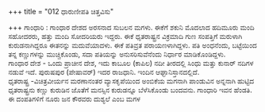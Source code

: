+++
title = "012 ಧಾರುಣೀಪತಿ ಚಿತ್ತವಿಸು"

+++
ಗಾಂಧಾರಿ : ಗಾಂಧಾರ ದೇಶದ ಅರಸನಾದ ಸುಬಲನ ಮಗಳು. ಈಕೆಗೆ ಶಕುನಿ ಮೊದಲಾದ ಹದಿಮೂರು ಮಂದಿ ಸಹೋದರರು, ಹತ್ತು ಮಂದಿ ಸೋದರಿಯರು ಇದ್ದರು. ಈಕೆ ಧೃತರಾಷ್ಟ್ರನ ವಿಕ್ರಮಾದಿ ಗುಣ ಸಂಪತ್ತಿಗೆ ಮರುಳಾಗಿ ಕುರುಡನಾಗಿದ್ದರೂ ಈತನನ್ನು ಮದುವೆಯಾದಳು. ಈಕೆ ಪತಿವ್ರತ ಪರಾಯಣಳಾಗಿದ್ದಳು. ಪತಿ ಅಂಧನೆಂದು, ಬಟ್ಟೆಯಿಂದ ತನ್ನ ಕಣ್ಣುಗಳನ್ನು ಮುಚ್ಚಿಕೊಂಡು, ಸದಾ ಪತಿಯನ್ನು ಅನುಸರಿಸುವೆನೆಂದು ನಿರ್ಧಾರ ಮಾಡಿಕೊಂಡಿದ್ದಳು.   
ಗಾಂಧಾರ ದೇಶ - ಒಂದು ಪ್ರಾಚೀನ ದೇಶ, ಇದು ಕಾಬೂಲ (ಕಾಪಿಲ) ನದೀ ತೀರದಲ್ಲಿ ಸಿಂಧು ಮತ್ತು ಕುನಾರ್ ನದಿಗಳ ನಡುವೆ ಇದೆ. ಪುರುಷಪುರ (ಪೇಷಾವರ್) ಇದರ ರಾಜಧಾನಿ. ಇಂದಿನ ಆಘ್ಫಾನಿಸ್ತಾನದಲ್ಲಿದೆ.  
ಧೃತರಾಷ್ಟ್ರ -ವಿಚಿತ್ರವೀರ್ಯನ ಮರಣಾನಂತರ ವ್ಯಾಸಕೃಪೆಯಿಂದ ಅಂಬಿಕೆಯ ಮಗನಾಗಿ ಪಾಂಡುವಿನ ಅನ್ನನಾಗಿ ಹುಟ್ಟಿದ ಧೃತರಾಷ್ಟ್ರನು ಕಣ್ಣು ಕುರುಡಿನ ಜೊತೆಗೆ ಮನಸ್ಸಿನ ಕುರುಡನ್ನೂ ಬೆಳೆಸಿಕೊಂಡು ಬಂದವನು. ಗಾಂಧಾರಿ ಇವನ ಹೆಂಡತಿ. ಈ ದಂಪತಿಗಳಿಗೆ ನೂರು ಜನ ಕೌರವರು ದುಶ್ಯಲೆ ಎಂಬ ಮಗಳ